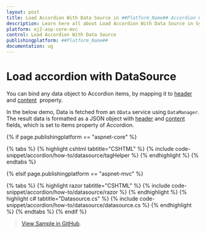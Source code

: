 ```yaml
---
layout: post
title: Load Accordion With Data Source in ##Platform_Name## Accordion Control | Syncfusion
description: Learn here all about Load Accordion With Data Source in Syncfusion ##Platform_Name## Accordion control of Syncfusion Essential JS 2 and more.
platform: ej2-asp-core-mvc
control: Load Accordion With Data Source
publishingplatform: ##Platform_Name##
documentation: ug
---
```



# Load accordion with DataSource

You can bind any data object to Accordion items, by mapping it to [header](https://help.syncfusion.com/cr/aspnetcore-js2/Syncfusion.EJ2.Navigations.AccordionAccordionItem.html#Syncfusion_EJ2_Navigations_AccordionAccordionItem_Header) and [content](https://help.syncfusion.com/cr/aspnetcore-js2/Syncfusion.EJ2.Navigations.AccordionAccordionItem.html#Syncfusion_EJ2_Navigations_AccordionAccordionItem_Content)&nbsp; property.

In the below demo, Data is fetched from an `OData` service using `DataManager`. The result data is formatted as a JSON object with [header](https://help.syncfusion.com/cr/aspnetcore-js2/Syncfusion.EJ2.Navigations.AccordionAccordionItem.html#Syncfusion_EJ2_Navigations_AccordionAccordionItem_Header) and [content](https://help.syncfusion.com/cr/aspnetcore-js2/Syncfusion.EJ2.Navigations.AccordionAccordionItem.html#Syncfusion_EJ2_Navigations_AccordionAccordionItem_Content) fields, which is set to items property of Accordion.

{% if page.publishingplatform == "aspnet-core" %}

{% tabs %}
{% highlight cshtml tabtitle="CSHTML" %}
{% include code-snippet/accordion/how-to/datasource/tagHelper %}
{% endhighlight %}
{% endtabs %}

{% elsif page.publishingplatform == "aspnet-mvc" %}

{% tabs %}
{% highlight razor tabtitle="CSHTML" %}
{% include code-snippet/accordion/how-to/datasource/razor %}
{% endhighlight %}
{% highlight c# tabtitle="Datasource.cs" %}
{% include code-snippet/accordion/how-to/datasource/datasource.cs %}
{% endhighlight %}
{% endtabs %}
{% endif %}

> [View Sample in GitHub](https://github.com/SyncfusionExamples/ASP-NET-Core-UG-Examples/tree/main/Accordion/AccordionUGSamples).